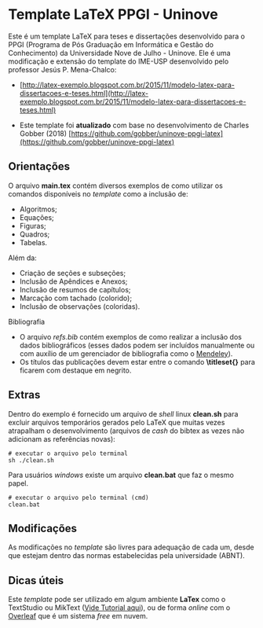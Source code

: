 # Template LaTeX PPGI - Uninove

Este é um template LaTeX para teses e dissertações desenvolvido para o PPGI (Programa de Pós Graduação em Informática e Gestão do Conhecimento) da Universidade Nove de Julho - Uninove. Ele é uma modificação e extensão do template do IME-USP desenvolvido pelo professor Jesús P. Mena-Chalco:

* [http://latex-exemplo.blogspot.com.br/2015/11/modelo-latex-para-dissertacoes-e-teses.html](http://latex-exemplo.blogspot.com.br/2015/11/modelo-latex-para-dissertacoes-e-teses.html)

* Este template foi **atualizado** com base no desenvolvimento de Charles Gobber (2018) [https://github.com/gobber/uninove-ppgi-latex](https://github.com/gobber/uninove-ppgi-latex)

## Orientações

O arquivo **main.tex** contém diversos exemplos de como utilizar os comandos disponíveis no *template* como a inclusão de:
+ Algoritmos;
+ Equações;
+ Figuras;
+ Quadros;
+ Tabelas.

Além da:
+ Criação de seções e subseções;
+ Inclusão de Apêndices e Anexos;
+ Inclusão de resumos de capítulos;
+ Marcação com tachado (colorido);
+ Inclusão de observações (coloridas).

Bibliografia
+ O arquivo *refs.bib* contém exemplos de como realizar a inclusão dos dados bibliográficos (esses dados podem ser incluídos manualmente ou com auxílio de um gerenciador de bibliografia como o [Mendeley](https://www.mendeley.com/)).
+ Os títulos das publicações devem estar entre o comando **\titleset{}** para ficarem com destaque em negrito.

## Extras

Dentro do exemplo é fornecido um arquivo de *shell* linux **clean.sh** para excluir arquivos temporários gerados pelo LaTeX que muitas vezes atrapalham o desenvolvimento (arquivos de *cash* do bibtex as vezes não adicionam as referências novas):
```
# executar o arquivo pelo terminal
sh ./clean.sh
```
Para usuários *windows* existe um arquivo **clean.bat** que faz o mesmo papel.
```
# executar o arquivo pelo terminal (cmd)
clean.bat
```

## Modificações

As modificações no *template* são livres para adequação de cada um, desde que estejam dentro das normas estabelecidas pela universidade (ABNT).

## Dicas úteis

Este *template* pode ser utilizado em algum ambiente **LaTex** como o TextStudio ou MikText ([Vide Tutorial aqui](https://www.profmat.cefetmg.br/modelos-dissertacao/latex/instalacao-do-latex/)), ou de forma *online* com o [Overleaf](https://overleaf.com/) que é um sistema *free* em nuvem.
